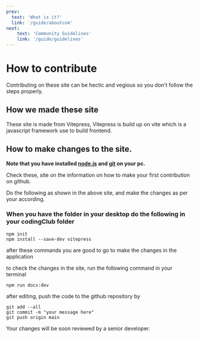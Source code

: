 ```yaml
---
prev:
  text: 'What is it?'
  link: '/guide/aboutcom'
next:
    text: 'Community Guidelines'
    link: '/guide/guidelines'
---
```

# How to contribute

Contributing on these site can be hectic and vegious so you don't follow the steps properly.

## How we made these site

These site is made from Vitepress, Vitepress is build up on vite which is a javascript framework use to build frontend. 


## How to make changes to the site.

**Note that you have installed [node.js](https://nodejs.org/en/download) and [git](https://git-scm.com/downloads) on your pc.**

Check these, site on the information on how to make your first contribution on github.

Do the following as shown in the above site, and make the changes as per your according.

### When you have the folder in your desktop do the following in your codingClub folder

```
npm init
npm install --save-dev vitepress
```

after these commands you are good to go to make the changes in the application

to check the changes in the site, run the following command in your terminal

```
npm run docs:dev
```

after editing, push the code to the github repository by 


```
git add --all
git commit -m "your message here"
git push origin main
```

Your changes will be soon reviewed by a senior developer.